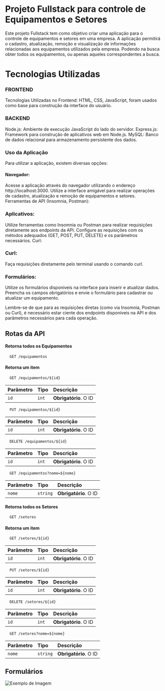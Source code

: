 # Projeto Fullstack para controle de Equipamentos e Setores

Este projeto Fullstack tem como objetivo criar uma aplicação para o controle de equipamentos e setores em uma empresa. A aplicação permitirá o cadastro, atualização, remoção e visualização de informações relacionadas aos equipamentos utilizados pela empresa. Podendo na busca obter todos os equipamentos, ou apenas aqueles correspondentes a busca.

# Tecnologias Utilizadas

### FRONTEND

Tecnologias Utilizadas no Frontend:
HTML, CSS, JavaScript, foram usados como base para construção da interface do usuário.

### BACKEND

Node.js: Ambiente de execução JavaScript do lado do servidor.
Express.js: Framework para construção de aplicativos web em Node.js.
MySQL: Banco de dados relacional para armazenamento persistente dos dados.

### Uso da Aplicação

Para utilizar a aplicação, existem diversas opções:

#### Navegador:

Acesse a aplicação através do navegador utilizando o endereço http://localhost:3000.
Utilize a interface amigável para realizar operações de cadastro, atualização e remoção de equipamentos e setores.
Ferramentas de API (Insomnia, Postman):

### Aplicativos:

Utilize ferramentas como Insomnia ou Postman para realizar requisições diretamente aos endpoints da API.
Configure as requisições com os métodos adequados (GET, POST, PUT, DELETE) e os parâmetros necessários.
Curl:

### Curl:

Faça requisições diretamente pelo terminal usando o comando curl.

### Formulários:

Utilize os formulários disponíveis na interface para inserir e atualizar dados.
Preencha os campos obrigatórios e envie o formulário para cadastrar ou atualizar um equipamento.

Lembre-se de que para as requisições diretas (como via Insomnia, Postman ou Curl), é necessário estar ciente dos endpoints disponíveis na API e dos parâmetros necessários para cada operação.

## Rotas da API

#### Retorna todos os Equipamentos

```http
  GET /equipamentos
```

#### Retorna um item

```http
  GET /equipamentos/${id}
```

| Parâmetro | Tipo  | Descrição             |
| :-------- | :---- | :-------------------- |
| `id`      | `int` | **Obrigatório**. O ID |

```http
  PUT /equipamentos/${id}
```

| Parâmetro | Tipo  | Descrição             |
| :-------- | :---- | :-------------------- |
| `id`      | `int` | **Obrigatório**. O ID |

```http
  DELETE /equipamentos/${id}
```

| Parâmetro | Tipo  | Descrição             |
| :-------- | :---- | :-------------------- |
| `id`      | `int` | **Obrigatório**. O ID |

```http
  GET /equipamentos?nome=${nome}
```

| Parâmetro | Tipo     | Descrição             |
| :-------- | :------- | :-------------------- |
| `nome`    | `string` | **Obrigatório**. O ID |

#### Retorna todos os Setores

```http
  GET /setores
```

#### Retorna um item

```http
  GET /setores/${id}
```

| Parâmetro | Tipo  | Descrição             |
| :-------- | :---- | :-------------------- |
| `id`      | `int` | **Obrigatório**. O ID |

```http
  PUT /setores/${id}
```

| Parâmetro | Tipo  | Descrição             |
| :-------- | :---- | :-------------------- |
| `id`      | `int` | **Obrigatório**. O ID |

```http
  DELETE /setores/${id}
```

| Parâmetro | Tipo  | Descrição             |
| :-------- | :---- | :-------------------- |
| `id`      | `int` | **Obrigatório**. O ID |

```http
  GET /setores?nome=${nome}
```

| Parâmetro | Tipo     | Descrição             |
| :-------- | :------- | :-------------------- |
| `nome`    | `string` | **Obrigatório**. O ID |

## Formulários

![Exemplo de Imagem](/imagens/exemplo.png)
